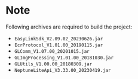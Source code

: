 # Note
Following archives are required to build the project:
-  `EasyLinkSdk_V2.09.02_20230626.jar`
-  `EcrProtocol_V1.01.00_20190115.jar`
-  `GLComm_V1.07.00_20201015.jar`
-  `GLImgProcessing_V1.01.00_20181030.jar`
-  `GLUtils_V1.00.00_20180309.jar`
-  `NeptuneLiteApi_V3.33.00_20230419.jar`
